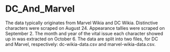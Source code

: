 # DC_And_Marvel
The data typically originates from Marvel Wikia and DC Wikia. Distinctive characters were scraped on August 24. Appearance tallies were scraped on September 2. The month and year of the vital issue each character showed up in was extracted on October 6. The data are split into two files, for DC and Marvel, respectively: dc-wikia-data.csv and marvel-wikia-data.csv.
